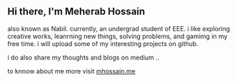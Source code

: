 ## Hi there, I'm Meherab Hossain

also known as Nabil. currently, an undergrad student of EEE. i like exploring creative works, leanrning new things, solving problems, and gamimg in my free time. i will upload some of my interesting projects on github.

i do also share my thoughts and blogs on medium ..

to knnow about me more visit <a href="https://meherabhossain.netlify.app">mhossain.me</a>


<!--
**meherabakanabil/meherabakanabil** is a ✨ _special_ ✨ repository because its `README.md` (this file) appears on your GitHub profile.

Here are some ideas to get you started:

- 🔭 I’m currently working on ...
- 🌱 I’m currently learning ...
- 👯 I’m looking to collaborate on ...
- 🤔 I’m looking for help with ...
- 💬 Ask me about ...
- 📫 How to reach me: ...
- 😄 Pronouns: ...
- ⚡ Fun fact: ...
-->
